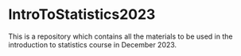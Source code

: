 # IntroToStatistics2023
This is a repository which contains all the materials to be used in the introduction to statistics course in December 2023.
